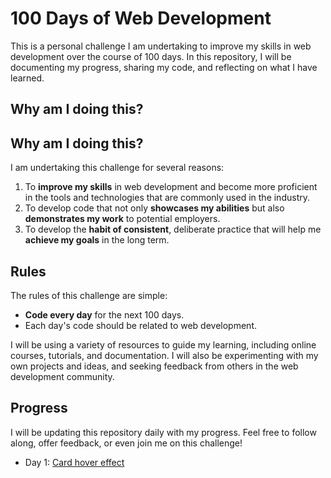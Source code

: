 # 100 Days of Web Development

This is a personal challenge I am undertaking to improve my skills in web development over the course of 100 days. In this repository, I will be documenting my progress, sharing my code, and reflecting on what I have learned.

## Why am I doing this?

## Why am I doing this?
I am undertaking this challenge for several reasons: 
1. To **improve my skills** in web development and become more proficient in the tools and technologies that are commonly used in the industry.
2. To develop code that not only **showcases my abilities** but also **demonstrates my work** to potential employers. 
3. To develop the **habit of consistent**, deliberate practice that will help me **achieve my goals** in the long term.

## Rules
The rules of this challenge are simple:
- **Code every day** for the next 100 days.
- Each day's code should be related to web development.

I will be using a variety of resources to guide my learning, including online courses, tutorials, and documentation. I will also be experimenting with my own projects and ideas, and seeking feedback from others in the web development community.

## Progress
I will be updating this repository daily with my progress. Feel free to follow along, offer feedback, or even join me on this challenge!
- Day 1: [Card hover effect](https://100-days-of-code-card-hover-effect.vercel.app/)
